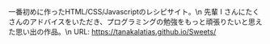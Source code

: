 一番初めに作ったHTML/CSS/Javascriptのレシピサイト。\n
先輩 I さんにたくさんのアドバイスをいただき、プログラミングの勉強をもっと頑張りたいと思えた思い出の作品。\n
URL: https://tanakalatias.github.io/Sweets/
